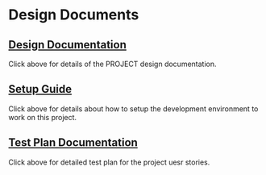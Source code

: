 # Design Documents

## [Design Documentation](DesignDoc.md)

Click above for details of the PROJECT design documentation.

## [Setup Guide](SetupGuide.md)

Click above for details about how to setup the development environment to work on this project.

## [Test Plan Documentation](TestPlan)

Click above for detailed test plan for the project uesr stories.